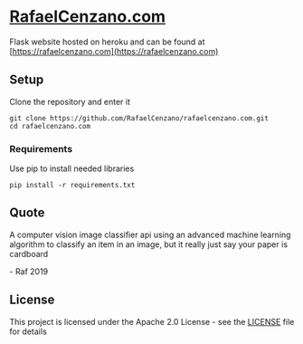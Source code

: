 # [RafaelCenzano.com](https://rafaelcenzano.com)

Flask website hosted on heroku and can be found at [https://rafaelcenzano.com](https://rafaelcenzano.com)

## Setup

Clone the repository and enter it

```
git clone https://github.com/RafaelCenzano/rafaelcenzano.com.git
cd rafaelcenzano.com
```

### Requirements

Use pip to install needed libraries

```
pip install -r requirements.txt
```

<!-- DO NOT REMOVE - contributor_list:start -->
<!-- DO NOT REMOVE - contributor_list:end -->

## Quote

A computer vision image classifier api using an advanced machine learning algorithm to classify an item in an image, but it really just say your paper is cardboard

\- Raf 2019

## License

This project is licensed under the Apache 2.0 License - see the [LICENSE](LICENSE) file for details
